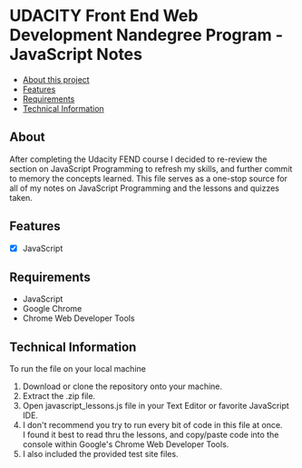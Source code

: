 # UDACITY Front End Web Development Nandegree Program - JavaScript Notes

- [About this project](#about)
- [Features](#features)
- [Requirements](#requirements)
- [Technical Information](#technical_information)

<a name="about"></a>
## About
After completing the Udacity FEND course I decided to re-review the section on
JavaScript Programming to refresh my skills, and further commit to memory the
concepts learned. This file serves as a one-stop source for all of my notes
on JavaScript Programming and the lessons and quizzes taken.

<a name="features"></a>
## Features
- [x] JavaScript

<a name="requirements"></a>
## Requirements
- JavaScript
- Google Chrome
- Chrome Web Developer Tools

<a name="technical_information"></a>
## Technical Information

To run the file on your local machine

1. Download or clone the repository onto your machine.
2. Extract the .zip file.
3. Open javascript_lessons.js file in your Text Editor or favorite JavaScript IDE.
5. I don't recommend you try to run every bit of code in this file at once.  
I found it best to read thru the lessons, and copy/paste code into the console within
Google's Chrome Web Developer Tools.
6. I also included the provided test site files.
